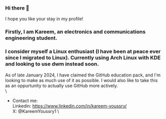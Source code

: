 ### Hi there 👋
I hope you like your stay in my profile!
### Firstly, I am Kareem, an electronics and communications engineering student.
### I consider myself a Linux enthusiast (I have been at peace ever since I migrated to Linux). Currently using Arch Linux with KDE and looking to use dwm instead soon.

As of late January 2024, I have claimed the GitHub education pack, and I'm looking to make as much use of it as possible. I would also like to take this as an oppurtunity to actually use GitHub more actively.\
\
- Contact me:\
Linkedin: https://www.linkedin.com/in/kareem-youssry/ \
X: @KareemYoussry1 \


<!--
**KareemYoussry/KareemYoussry** is a ✨ _special_ ✨ repository because its `README.md` (this file) appears on your GitHub profile.

Here are some ideas to get you started:

- 🔭 I’m currently working on ...
- 🌱 I’m currently learning ...
- 👯 I’m looking to collaborate on ...
- 🤔 I’m looking for help with ...
- 💬 Ask me about ...
- 📫 How to reach me: ...
- ⚡ Fun fact: ...
-->

